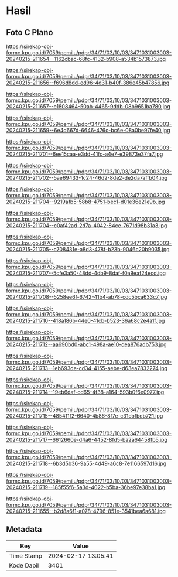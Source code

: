# Hasil

## Foto C Plano

https://sirekap-obj-formc.kpu.go.id/7059/pemilu/pdpr/34/71/03/10/03/3471031003003-20240215-211654--1162cbac-68fc-4132-b908-a534b1573873.jpg

https://sirekap-obj-formc.kpu.go.id/7059/pemilu/pdpr/34/71/03/10/03/3471031003003-20240215-211656--f696d8dd-ed96-4d31-b40f-386e45b47856.jpg

https://sirekap-obj-formc.kpu.go.id/7059/pemilu/pdpr/34/71/03/10/03/3471031003003-20240215-211657--e1808464-50ab-4465-9ddb-08b9651ba780.jpg

https://sirekap-obj-formc.kpu.go.id/7059/pemilu/pdpr/34/71/03/10/03/3471031003003-20240215-211659--6e4d667d-6646-476c-bc6e-08a0be97fe40.jpg

https://sirekap-obj-formc.kpu.go.id/7059/pemilu/pdpr/34/71/03/10/03/3471031003003-20240215-211701--6ee15caa-e3dd-41fc-a4e7-e39873e37fa7.jpg

https://sirekap-obj-formc.kpu.go.id/7059/pemilu/pdpr/34/71/03/10/03/3471031003003-20240215-211702--5ae69433-1c24-46d2-8de2-de2da7affb04.jpg

https://sirekap-obj-formc.kpu.go.id/7059/pemilu/pdpr/34/71/03/10/03/3471031003003-20240215-211704--9219afb5-58b8-4751-bec1-d01e36e21e9b.jpg

https://sirekap-obj-formc.kpu.go.id/7059/pemilu/pdpr/34/71/03/10/03/3471031003003-20240215-211704--c0af42ad-2d7a-4042-84ce-7671d98b31a3.jpg

https://sirekap-obj-formc.kpu.go.id/7059/pemilu/pdpr/34/71/03/10/03/3471031003003-20240215-211705--c708431e-a8d3-478f-b23b-9046c20b9035.jpg

https://sirekap-obj-formc.kpu.go.id/7059/pemilu/pdpr/34/71/03/10/03/3471031003003-20240215-211707--5cfe3a50-48dd-4db9-8daf-f0a9eaf24ecd.jpg

https://sirekap-obj-formc.kpu.go.id/7059/pemilu/pdpr/34/71/03/10/03/3471031003003-20240215-211708--5258ee6f-6742-41b4-ab78-cdc5bca633c7.jpg

https://sirekap-obj-formc.kpu.go.id/7059/pemilu/pdpr/34/71/03/10/03/3471031003003-20240215-211710--418a186b-44e0-41cb-b523-36a68c2e4a1f.jpg

https://sirekap-obj-formc.kpu.go.id/7059/pemilu/pdpr/34/71/03/10/03/3471031003003-20240215-211712--aa690bd0-abc1-498a-ae10-dea876adb753.jpg

https://sirekap-obj-formc.kpu.go.id/7059/pemilu/pdpr/34/71/03/10/03/3471031003003-20240215-211713--1eb693de-cd34-4155-aebe-d63ea7832274.jpg

https://sirekap-obj-formc.kpu.go.id/7059/pemilu/pdpr/34/71/03/10/03/3471031003003-20240215-211714--19eb6daf-cd65-4f38-a164-593b0f6e0977.jpg

https://sirekap-obj-formc.kpu.go.id/7059/pemilu/pdpr/34/71/03/10/03/3471031003003-20240215-211715--485411f2-6640-4b86-8f7e-c31cbfbdb721.jpg

https://sirekap-obj-formc.kpu.go.id/7059/pemilu/pdpr/34/71/03/10/03/3471031003003-20240215-211717--6612660e-d4a6-4452-8fd5-ba2a64458fb5.jpg

https://sirekap-obj-formc.kpu.go.id/7059/pemilu/pdpr/34/71/03/10/03/3471031003003-20240215-211718--6b3d5b36-9a55-4d49-a6c8-7e1166597d16.jpg

https://sirekap-obj-formc.kpu.go.id/7059/pemilu/pdpr/34/71/03/10/03/3471031003003-20240215-211719--185f55f6-5a3d-4022-b5ba-36be97e38ba1.jpg

https://sirekap-obj-formc.kpu.go.id/7059/pemilu/pdpr/34/71/03/10/03/3471031003003-20240215-211655--b2d8a6f1-a078-4796-851e-3541bea6a681.jpg


## Metadata

| Key        | Value               |
| ---------- | ------------------- |
| Time Stamp | 2024-02-17 13:05:41 |
| Kode Dapil | 3401                |



